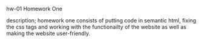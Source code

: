 hw-01
Homework One 

description;
homework one consists of putting code in semantic html, fixing the css tags and working with the functionailty of the website as well as making the website user-friendly. 
